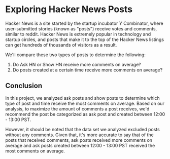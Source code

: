 # Exploring Hacker News Posts

Hacker News is a site started by the startup incubator Y Combinator, where user-submitted stories (known as "posts") receive votes and comments, similar to reddit. Hacker News is extremely popular in technology and startup circles, and posts that make it to the top of the Hacker News listings can get hundreds of thousands of visitors as a result.

We'll compare these two types of posts to determine the following:

1) Do Ask HN or Show HN receive more comments on average?
2) Do posts created at a certain time receive more comments on average?


## Conclusion

In this project, we analyzed ask posts and show posts to determine which type of post and time receive the most comments on average. Based on our analysis, to maximize the amount of comments a post receives, we'd recommend the post be categorized as ask post and created between 12:00 - 13:00 PST.

However, it should be noted that the data set we analyzed excluded posts without any comments. Given that, it's more accurate to say that of the posts that received comments, ask posts received more comments on average and ask posts created between 12:00 - 13:00 PST received the most comments on average.

